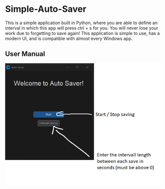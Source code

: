 # Simple-Auto-Saver

This is a simple application built in Python, where you are able to define an interval in which this app will press ctrl + s for you.
You will never lose your work due to forgetting to save again!
This application is simple to use, has a modern UI, and is compatible with almost every Windows app.

## User Manual
<img src="https://raw.githubusercontent.com/Morty0Smith/Simple-Auto-Saver/main/AutoSaver%20Manual.png" alt="User Manual">
